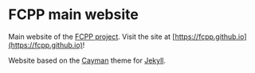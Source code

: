 # FCPP main website

Main website of the [FCPP project](https://github.com/fcpp).
Visit the site at [https://fcpp.github.io](https://fcpp.github.io)!

Website based on the [Cayman](https://github.com/pages-themes/cayman) theme for [Jekyll](https://jekyllrb.com).
